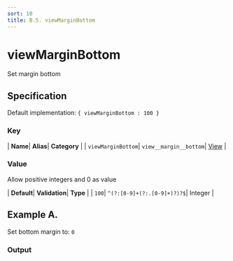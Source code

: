 ```yaml
---
sort: 10
title: B.5. viewMarginBottom
---
```

# viewMarginBottom

Set margin bottom


## Specification

Default implementation: ```{ viewMarginBottom : 100 }```

### Key

| **Name**| **Alias**| **Category** |
| ```viewMarginBottom```| ```view__margin__bottom```| [View](../options/#view) |

### Value

Allow positive integers and 0 as value

| **Default**| **Validation**| **Type** |
| ```100```| ```^(?:[0-9]+(?:.[0-9]+)?)?$```| Integer |



## Example A.

Set bottom margin to: ```0```

### Output

  <div id="a">
      <script> 
          d3.statosio( 
    file, 
    "name", 
    [ "mobile" ], 
    { "viewMarginBottom" : 0, "view__dom_id" : "a" }
)

      </script>
  </div>

Open output in a [blank window](../sources/viewMarginBottom--example-a.html){:target="_self"}. 
Download examples [as zip](../sources/viewMarginBottom.zip){:target="_blank"}. 

### Parameters

This dataset shows the mobile google pagerank performance score for a certain website.

| | **Value** | **Type** |
|------:|:------|:------|
| **Source** | ["../data/performance.json"](../data/performance.json) | String |
| **X** | ```"name"``` | String |
| **Y** | ```[ "mobile" ]``` | Array |
| **Options** | ```{ "viewMarginBottom" : 0 }``` | Object |


### Source Code

* Invoke Function

```javascript
d3.statosio( 
    file, 
    "name", 
    [ "mobile" ], 
    { "viewMarginBottom" : 0 }
)
```

* HTML Implementation

```html
<!DOCTYPE html>
<head>
    <title>d3.statosio - viewMarginBottom</title>
    <meta content="text/html;charset=utf-8" http-equiv="Content-Type">
    <meta content="utf-8" http-equiv="encoding">
    <script src="https://cdnjs.cloudflare.com/ajax/libs/d3/6.2.0/d3.js"></script>
    <script src="https://cdnjs.cloudflare.com/ajax/libs/statosio/0.9/statosio.js"></script>
</head>
<body>
    <script>
        d3.json( "../data/performance.json" )
            .then( ( file ) => {
                d3.statosio( 
                    file, 
                    "name", 
                    [ "mobile" ], 
                    { "viewMarginBottom" : 0 }
                )
            } )
    </script>
</body>
```
## Example B.

Set bottom margin to: ```200```

### Output

  <div id="b">
      <script> 
          d3.statosio( 
    file, 
    "name", 
    [ "mobile" ], 
    { "viewMarginBottom" : 200, "view__dom_id" : "b" }
)

      </script>
  </div>

Open output in a [blank window](../sources/viewMarginBottom--example-b.html){:target="_self"}. 
Download examples [as zip](../sources/viewMarginBottom.zip){:target="_blank"}. 

### Parameters

This dataset shows the mobile google pagerank performance score for a certain website.

| | **Value** | **Type** |
|------:|:------|:------|
| **Source** | ["../data/performance.json"](../data/performance.json) | String |
| **X** | ```"name"``` | String |
| **Y** | ```[ "mobile" ]``` | Array |
| **Options** | ```{ "viewMarginBottom" : 200 }``` | Object |


### Source Code

* Invoke Function

```javascript
d3.statosio( 
    file, 
    "name", 
    [ "mobile" ], 
    { "viewMarginBottom" : 200 }
)
```

* HTML Implementation

```html
<!DOCTYPE html>
<head>
    <title>d3.statosio - viewMarginBottom</title>
    <meta content="text/html;charset=utf-8" http-equiv="Content-Type">
    <meta content="utf-8" http-equiv="encoding">
    <script src="https://cdnjs.cloudflare.com/ajax/libs/d3/6.2.0/d3.js"></script>
    <script src="https://cdnjs.cloudflare.com/ajax/libs/statosio/0.9/statosio.js"></script>
</head>
<body>
    <script>
        d3.json( "../data/performance.json" )
            .then( ( file ) => {
                d3.statosio( 
                    file, 
                    "name", 
                    [ "mobile" ], 
                    { "viewMarginBottom" : 200 }
                )
            } )
    </script>
</body>
```

